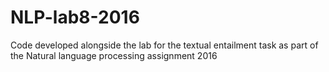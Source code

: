 # NLP-lab8-2016
Code developed alongside the lab for the textual entailment task as part of the Natural language processing assignment 2016
